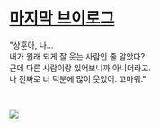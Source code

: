 # [마지막 브이로그](https://youtu.be/y02I-vz-kBs?t=906)
"상훈아, 나... <br>
내가 원래 되게 잘 웃는 사람인 줄 알았다? <br>
근데 다른 사람이랑 있어보니까 아니더라고. <br>
나 진짜로 너 덕분에 많이 웃었어. 고마워."

<br>

![](https://github.com/qodldks/qodldks/blob/master/yearning.jpg?raw=true)
